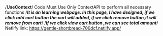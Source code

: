 /**UseContext**/
Code Must Use Only ContextAPI  to perform all necessary functions
/***It is an learning webpage. In this page, I have designed, if we click add cart button the cart will added, if we click remove button,it will remove from cart***/
/***If we click view cart button ,we can see total amount***/
Netlify link:   https://gentle-shortbread-700dcf.netlify.app/

